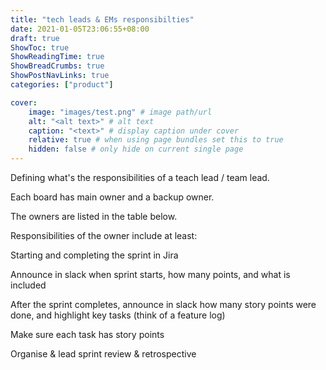 ```yaml
---
title: "tech leads & EMs responsibilties"
date: 2021-01-05T23:06:55+08:00
draft: true
ShowToc: true
ShowReadingTime: true
ShowBreadCrumbs: true
ShowPostNavLinks: true  
categories: ["product"]

cover:
    image: "images/test.png" # image path/url
    alt: "<alt text>" # alt text
    caption: "<text>" # display caption under cover
    relative: true # when using page bundles set this to true
    hidden: false # only hide on current single page
---
```


Defining what's the responsibilities of a teach lead / team lead.

<!--more-->
Each board has main owner and a backup owner.

The owners are listed in the table below.

 

Responsibilities of the owner include at least:

Starting and completing the sprint in Jira

Announce in slack when sprint starts, how many points, and what is included 

After the sprint completes, announce in slack how many story points were done, and highlight key tasks (think of a feature log)

Make sure each task has story points

Organise & lead sprint review & retrospective